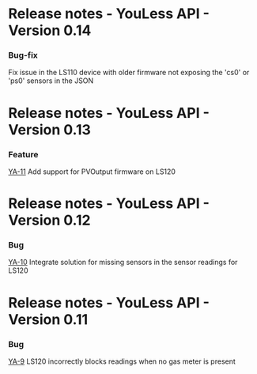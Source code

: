 # Release notes - YouLess API - Version 0.14

### Bug-fix

Fix issue in the LS110 device with older firmware not exposing the 'cs0' or 'ps0' sensors in the JSON

# Release notes - YouLess API - Version 0.13

### Feature

[YA-11](https://jongsoftdev.atlassian.net/browse/YA-11) Add support for PVOutput firmware on LS120


# Release notes - YouLess API - Version 0.12

### Bug

[YA-10](https://jongsoftdev.atlassian.net/browse/YA-10) Integrate solution for missing sensors in the sensor readings for LS120

# Release notes - YouLess API - Version 0.11

### Bug

[YA-9](https://jongsoftdev.atlassian.net/browse/YA-9) LS120 incorrectly blocks readings when no gas meter is present
